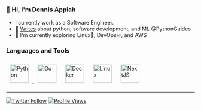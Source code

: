 ### 👋 Hi, I'm Dennis Appiah
- I currently work as a Software Engineer.
- 📝 [Writes](https://medium.com/@GuidesPython) about python, software development, and ML @PythonGuides
- 🌱 I'm currently exploring Linux🐧, DevOps♾, and AWS 

### Languages and Tools  
<div align="left">
 <a href="https://www.python.org/" target="_blank"><img style="margin: 10px" src="https://profilinator.rishav.dev/skills-assets/python-original.svg" alt="Python" height="50" />
 <a href="https://go.dev/" target="_blank"><img style="margin: 10px" src="https://profilinator.rishav.dev/skills-assets/go-original.svg" alt="Go" height="50" /></a>   
<a href="https://www.docker.com/" target="_blank"><img style="margin: 10px" src="https://profilinator.rishav.dev/skills-assets/docker-original-wordmark.svg" alt="Docker" height="50" /></a>  
  <a href="https://www.linux.org/" target="_blank"><img style="margin: 10px" src="https://profilinator.rishav.dev/skills-assets/linux-original.svg" alt="Linux" height="50" /></a> 
<a href="https://nextjs.org/" target="_blank"><img style="margin: 10px" src="https://profilinator.rishav.dev/skills-assets/nextjs.png" alt="NextJS" height="50" /></a>  
</div>
  
--- 
[![Twitter Follow](https://img.shields.io/twitter/follow/dennisapiah?label=Follow&style=social)](https://twitter.com/dennisapiah)
[![Profile Views](https://komarev.com/ghpvc/?username=dennisappiah&&style=flat-square)](https://komarev.com/ghpvc/?username=dennisappiah)
